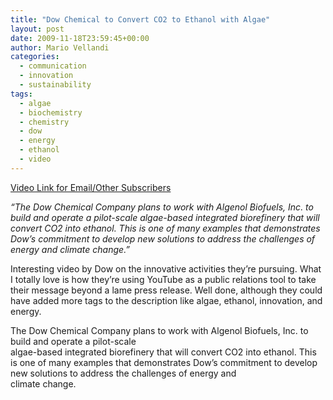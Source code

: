 ```yaml
---
title: "Dow Chemical to Convert CO2 to Ethanol with Algae"
layout: post
date: 2009-11-18T23:59:45+00:00
author: Mario Vellandi
categories:
  - communication
  - innovation
  - sustainability
tags:
  - algae
  - biochemistry
  - chemistry
  - dow
  - energy
  - ethanol
  - video
---
```

[Video Link for Email/Other Subscribers](http://www.youtube.com/watch?v=exR38_R_9Zw)

_&#8220;The Dow Chemical Company plans to work with Algenol Biofuels, Inc. to build and operate a pilot-scale algae-based integrated biorefinery that will convert CO2 into ethanol. This is one of many examples that demonstrates Dow&#8217;s commitment to develop new solutions to address the challenges of energy and climate change.&#8221;_

Interesting video by Dow on the innovative activities they&#8217;re pursuing. What I totally love is how they&#8217;re using YouTube as a public relations tool to take their message beyond a lame press release. Well done, although they could have added more tags to the description like algae, ethanol, innovation, and energy.

The Dow Chemical Company plans to work with Algenol Biofuels, Inc. to build and operate a pilot-scale<br /> algae-based integrated biorefinery that will convert CO2 into ethanol. This is one of many examples that demonstrates Dow&#8217;s commitment to develop new solutions to address the challenges of energy and<br /> climate change.

